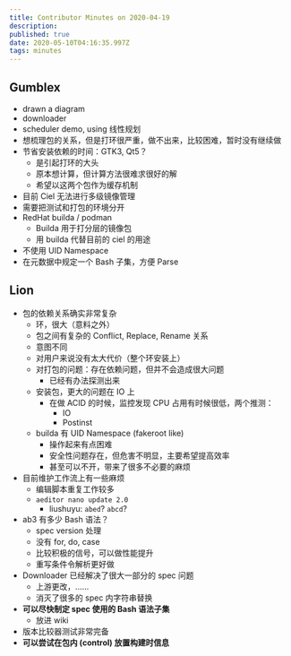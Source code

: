 ```yaml
---
title: Contributor Minutes on 2020-04-19
description: 
published: true
date: 2020-05-10T04:16:35.997Z
tags: minutes
---
```


## Gumblex

- drawn a diagram
- downloader
- scheduler demo, using 线性规划
- 想梳理包的关系，但是打环很严重，做不出来，比较困难，暂时没有继续做
- 节省安装依赖的时间：GTK3, Qt5？
  - 是引起打环的大头
  - 原本想计算，但计算方法很难求很好的解
  - 希望以这两个包作为缓存机制
- 目前 Ciel 无法进行多级镜像管理
- 需要把测试和打包的环境分开
- RedHat builda / podman
  - Builda 用于打分层的镜像包
  - 用 builda 代替目前的 ciel 的用途
- 不使用 UID Namespace
- 在元数据中规定一个 Bash 子集，方便 Parse

## Lion

- 包的依赖关系确实非常复杂
  - 环，很大（意料之外）
  - 包之间有复杂的 Conflict, Replace, Rename 关系
  - 意图不同
  - 对用户来说没有太大代价（整个环安装上）
  - 对打包的问题：存在依赖问题，但并不会造成很大问题
    - 已经有办法探测出来
  - 安装包，更大的问题在 IO 上
    - 在做 ACID 的时候，监控发现 CPU 占用有时候很低，两个推测：
      - IO
      - Postinst
  - builda 有 UID Namespace (fakeroot like)
    - 操作起来有点困难
    - 安全性问题存在，但危害不明显，主要希望提高效率
    - 甚至可以不开，带来了很多不必要的麻烦
- 目前维护工作流上有一些麻烦
  - 编辑脚本重复工作较多
  - `aeditor nano update 2.0`
    - liushuyu: `abed`? `abcd`?
- ab3 有多少 Bash 语法？
  - spec version 处理
  - 没有 for, do, case
  - 比较积极的信号，可以做性能提升
  - 重写条件令解析更好做
- Downloader 已经解决了很大一部分的 spec 问题
  - 上游更改，……
  - 消灭了很多的 spec 内字符串替换
- **可以尽快制定 spec 使用的 Bash 语法子集**
  - 放进 wiki
- 版本比较器测试非常完备
- **可以尝试在包内 (control) 放置构建时信息**
